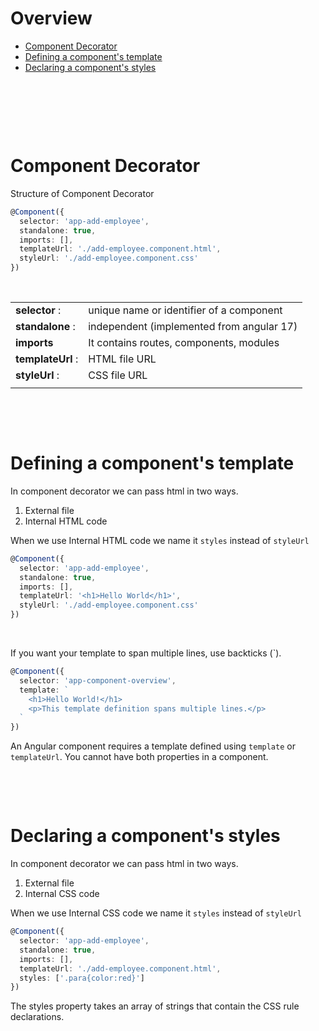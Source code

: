 # Overview

- [Component Decorator](#component-decorator)
- [Defining a component's template](#defining-a-components-template)
- [Declaring a component's styles](#declaring-a-components-styles)

&nbsp;

&nbsp;

&nbsp;

# Component Decorator

Structure of Component Decorator

```ts
@Component({
  selector: 'app-add-employee',
  standalone: true,
  imports: [],
  templateUrl: './add-employee.component.html',
  styleUrl: './add-employee.component.css'
})
```

&nbsp;

|                   |                                           |
| ----------------- | ----------------------------------------- |
| **selector** :    | unique name or identifier of a component  |
| **standalone** :  | independent (implemented from angular 17) |
| **imports**       | It contains routes, components, modules   |
| **templateUrl** : | HTML file URL                             |
| **styleUrl** :    | CSS file URL                              |
|                   |                                           |

&nbsp;

&nbsp;

# Defining a component's template

In component decorator we can pass html in two ways.

1. External file
2. Internal HTML code

When we use Internal HTML code we name it `styles` instead of `styleUrl`

```ts
@Component({
  selector: 'app-add-employee',
  standalone: true,
  imports: [],
  templateUrl: '<h1>Hello World</h1>',
  styleUrl: './add-employee.component.css'
})
```

&nbsp;

If you want your template to span multiple lines, use backticks (`).

```ts
@Component({
  selector: 'app-component-overview',
  template: `
    <h1>Hello World!</h1>
    <p>This template definition spans multiple lines.</p>
  `
})
```

An Angular component requires a template defined using `template` or `templateUrl`. You cannot have both properties in a component.

&nbsp;

&nbsp;

# Declaring a component's styles

In component decorator we can pass html in two ways.

1. External file
2. Internal CSS code

When we use Internal CSS code we name it `styles` instead of `styleUrl`

```ts
@Component({
  selector: 'app-add-employee',
  standalone: true,
  imports: [],
  templateUrl: './add-employee.component.html',
  styles: ['.para{color:red}']
})
```

The styles property takes an array of strings that contain the CSS rule declarations.

&nbsp;

&nbsp;

&nbsp;

&nbsp;

&nbsp;

&nbsp;

&nbsp;

&nbsp;

&nbsp;

&nbsp;

&nbsp;

&nbsp;

&nbsp;
